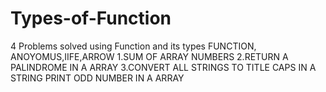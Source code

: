 # Types-of-Function
4 Problems solved using Function and its types 
FUNCTION, ANOYOMUS,IIFE,ARROW
1.SUM OF ARRAY NUMBERS
2.RETURN A PALINDROME IN A ARRAY
3.CONVERT ALL STRINGS TO TITLE CAPS IN A STRING 
PRINT ODD NUMBER IN A ARRAY

